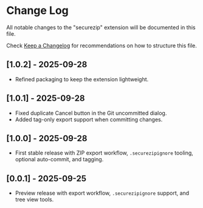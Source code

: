 # Change Log

All notable changes to the "securezip" extension will be documented in this file.

Check [Keep a Changelog](http://keepachangelog.com/) for recommendations on how to structure this file.

## [1.0.2] - 2025-09-28

- Refined packaging to keep the extension lightweight.

## [1.0.1] - 2025-09-28

- Fixed duplicate Cancel button in the Git uncommitted dialog.
- Added tag-only export support when committing changes.

## [1.0.0] - 2025-09-28

- First stable release with ZIP export workflow, `.securezipignore` tooling, optional auto-commit, and tagging.

## [0.0.1] - 2025-09-25

- Preview release with export workflow, `.securezipignore` support, and tree view tools.
